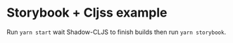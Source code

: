 # Storybook + Cljss example

Run `yarn start` wait Shadow-CLJS to finish builds then run `yarn storybook`.
